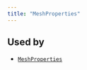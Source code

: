 ```yaml
---
title: "MeshProperties"
---
```





## Used by

* [`MeshProperties`](../components/mesh_properties.md)
